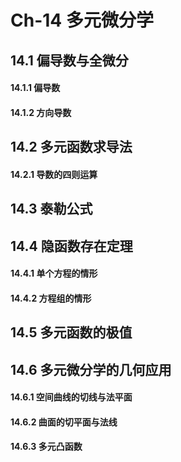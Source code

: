 # Ch-14  多元微分学

## 14.1  偏导数与全微分

#### 14.1.1  偏导数



#### 14.1.2  方向导数





## 14.2  多元函数求导法

#### 14.2.1  导数的四则运算







## 14.3  泰勒公式





## 14.4  隐函数存在定理

#### 14.4.1  单个方程的情形





#### 14.4.2  方程组的情形





## 14.5  多元函数的极值





## 14.6  多元微分学的几何应用

#### 14.6.1  空间曲线的切线与法平面



#### 14.6.2  曲面的切平面与法线



#### 14.6.3  多元凸函数

